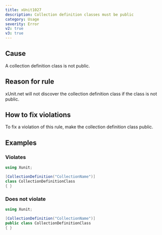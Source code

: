```yaml
---
title: xUnit1027
description: Collection definition classes must be public
category: Usage
severity: Error
v2: true
v3: true
---
```


## Cause

A collection definition class is not public.

## Reason for rule

xUnit.net will not discover the collection definition class if the class is not public.

## How to fix violations

To fix a violation of this rule, make the collection definition class public.

## Examples

### Violates

```csharp
using Xunit;

[CollectionDefinition("CollectionName")]
class CollectionDefinitionClass
{ }
```

### Does not violate

```csharp
using Xunit;

[CollectionDefinition("CollectionName")]
public class CollectionDefinitionClass
{ }
```
